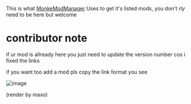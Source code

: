 This is what [MonkeModManager](https://github.com/The-Graze/MonkeModManager) Uses to get it's listed mods, you don't *rly* need to be here but welcome

# contributor note

 if ur mod is allready here you just need to update the version number cos i fixed the links

if you want too add a mod pls copy the link format you see

![image](https://github.com/user-attachments/assets/70a6844a-a668-4706-b4c7-9b78a22c990e)

(render by maxo)
